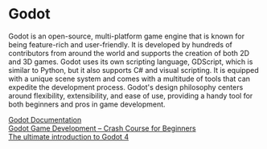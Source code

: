 # Godot

Godot is an open-source, multi-platform game engine that is known for being feature-rich and user-friendly. It is developed by hundreds of contributors from around the world and supports the creation of both 2D and 3D games. Godot uses its own scripting language, GDScript, which is similar to Python, but it also supports C# and visual scripting. It is equipped with a unique scene system and comes with a multitude of tools that can expedite the development process. Godot's design philosophy centers around flexibility, extensibility, and ease of use, providing a handy tool for both beginners and pros in game development.

<a href = "https://docs.godotengine.org/en/stable/index.html"> Godot Documentation </a> <br>
<a href = "https://youtu.be/S8lMTwSRoRg?si=2Q3cSDlObPdXPv4S"> Godot Game Development – Crash Course for Beginners </a> <br>
<a href = "https://youtu.be/nAh_Kx5Zh5Q?si=atQsvSiib3lFjNHZ">The ultimate introduction to Godot 4</a>
